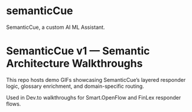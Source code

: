 # semanticCue
SemanticCue, a custom AI ML Assistant.
# SemanticCue v1 — Semantic Architecture Walkthroughs

This repo hosts demo GIFs showcasing SemanticCue’s layered responder logic, glossary enrichment, and domain-specific routing.

Used in Dev.to walkthroughs for Smart.OpenFlow and FinLex responder flows.
